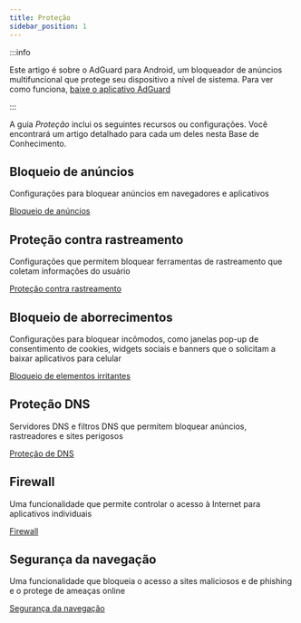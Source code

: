 ```yaml
---
title: Proteção
sidebar_position: 1
---
```


:::info

Este artigo é sobre o AdGuard para Android, um bloqueador de anúncios multifuncional que protege seu dispositivo a nível de sistema. Para ver como funciona, [baixe o aplicativo AdGuard](https://agrd.io/download-kb-adblock)

:::

A guia _Proteção_ inclui os seguintes recursos ou configurações. Você encontrará um artigo detalhado para cada um deles nesta Base de Conhecimento.

## Bloqueio de anúncios

Configurações para bloquear anúncios em navegadores e aplicativos

[Bloqueio de anúncios](/adguard-for-android/features/protection/ad-blocking.md)

## Proteção contra rastreamento

Configurações que permitem bloquear ferramentas de rastreamento que coletam informações do usuário

[Proteção contra rastreamento](/adguard-for-android/features/protection/tracking-protection.md)

## Bloqueio de aborrecimentos

Configurações para bloquear incômodos, como janelas pop-up de consentimento de cookies, widgets sociais e banners que o solicitam a baixar aplicativos para celular

[Bloqueio de elementos irritantes](/adguard-for-android/features/protection/annoyance-blocking.md)

## Proteção DNS

Servidores DNS e filtros DNS que permitem bloquear anúncios, rastreadores e sites perigosos

[Proteção de DNS](/adguard-for-android/features/protection/dns-protection.md)

## Firewall

Uma funcionalidade que permite controlar o acesso à Internet para aplicativos individuais

[Firewall](/adguard-for-android/features/protection/firewall/firewall.md)

## Segurança da navegação

Uma funcionalidade que bloqueia o acesso a sites maliciosos e de phishing e o protege de ameaças online

[Segurança da navegação](/adguard-for-android/features/protection/browsing-security.md)
